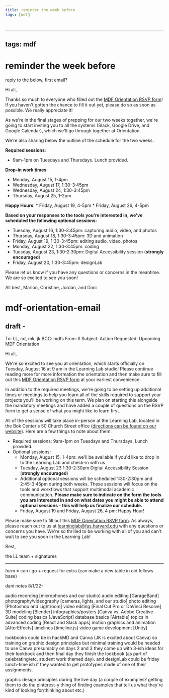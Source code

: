 ```yaml
---
title: reminder the week before
tags: [mdf]

---
```


---
tags: mdf
---
# reminder the week before
reply to the below, first email?

Hi all,

Thanks so much to everyone who filled out the [MDF Orientation RSVP form](https://airtable.com/shrifZxXjGRfKFaVD)! If you haven't gotten the chance to fill it out yet, please do so as soon as possible. We really appreciate it!

As we're in the final stages of prepping for our two weeks together,  we're going to start inviting you to all the systems (Slack, Google Drive, and Google Calendar), which we'll go through together at Orientation. 

We're also sharing below the outline of the schedule for the two weeks. 

**Required sessions**:
* 9am-1pm on Tuesdays and Thursdays. Lunch provided.

**Drop-in work times**:
* Monday, August 15, 1-4pm
* Wednesday, August 17, 1:30-3:45pm
* Wednesday, August 24, 1:30-3:45pm
* Thursday, August 25, 1-2pm

**Happy Hours**:
    * Friday, August 19, 4-5pm
    * Friday, August 26, 4-5pm

**Based on your responses to the tools you're interested in, we've scheduled the following optional sessions:**

* Tuesday, August 16, 1:30-3:45pm: capturing audio, video, and photos
* Thursday, August 18, 1:30-3:45pm: 3D and animation
* Friday, August 19, 1:30-3:45pm: editing audio, video, photos
* Monday, August 22, 1:30-3:45pm: coding
* Tuesday, August 23, 1:30-2:30pm: Digital Accessibility session (**strongly encouraged**)
* Friday, August 20, 1:30-3:45pm: designLab

Please let us know if you have any questions or concerns in the meantime. We are so excited to see you soon!


All best,
Marlon, Christine, Jordan, and Dani


# mdf-orientation-email
## draft -
To: LL, cd, mk, jk
BCC: mdfs
From: ll
Subject: Action Requested: Upcoming MDF Orientation

Hi all,

We're so excited to see you at orientation, which starts officially on Tuesday, August 16 at 9 am in the Learning Lab studio! Please continue reading more for more information the orientation and then make sure to fill out this [MDF Orientation RSVP form](https://airtable.com/shrifZxXjGRfKFaVD) at your earliest convenience.

In addition to the required meetings, we're going to be setting up additional times or meetings to help you learn all of the skills required to support your projects you'll be working on this term. We plan on starting this alongside the mandatory meetings and have added a couple of questions on the RSVP form to get a sense of what you might like to learn first.

All of the sessions will take place in-person at the Learning Lab, located in the Bok Center's 50 Church Street office ([directions can be found on our website](https://bokcenter.harvard.edu/contact-us)). Here are a few things to note about them:
* Required sessions: 9am-1pm on Tuesdays and Thursdays. Lunch provided.
* Optional sessions:
    * Monday, August 15, 1-4pm: we'll be available if you'd like to drop in to the Learning Lab and check-in with us
    * Tuesday, August 23 1:30-2:30pm Digital Accessibility Session (**strongly encouraged**)
    * Additional optional sessions will be scheduled 1:30-2:30pm and 2:45-3:45pm during both weeks. These sessions will focus on the tools and workflows that support multimodal academic communication. **Please make sure to indicate on  the form the tools you are interested in and on what dates you might be able to attend optional sessions - this will help us finalize our schedule.**
    * Friday, August 19 and Friday, August 26, 4 pm: Happy Hour!

Please make sure to fill out this [MDF Orientation RSVP form](https://airtable.com/shrifZxXjGRfKFaVD). As always, please reach out to us at learninglab@fas.harvard.edu with any questions or concerns you have. We're so thrilled to be working with all of you and can't wait to see you soon in the Learning Lab!

Best,

the LL team + signatures





---
form =
can i go + request for extra (can make a new table in old fellows base)

dani notes 8/1/22-


audio recording [microphones and our studio]
audio editing [GarageBand]
photography/videography [cameras, lights, and our studio]
photo editing [Photoshop and Lightroom]
video editing [Final Cut Pro or DaVinci Resolve]
3D modeling [Blender]
infographics/posters [Canva vs. Adobe Creative Suite]
coding basics [JavaScript]
database basics [Airtable]
topics in advanced coding [React and Slack apps]
motion graphics and animation [AfterEffects]
timelines [timeline.js]
video game development [Unity]



lookbooks could be in hackMD and Canva (JK is excited about Canva) so training on graphic design principles but minimal training would be needed to use Canva
presumably on days 2 and 3 they come up with 3-ish ideas for their lookbook and then final day they finish the lookbook (as part of celebrating/etc. student work themed day). and designLab could be friday lunch-time ish if they wanted to get prototypes made of one of their assignments.

graphic design principles during the live day (a couple of examples? getting them to do the pinterest-y thing of finding examples that tell us what they're kind of looking for/thinking about etc.)





